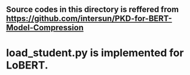 ## Source codes in this directory is reffered from https://github.com/intersun/PKD-for-BERT-Model-Compression
# load_student.py is implemented for LoBERT.
